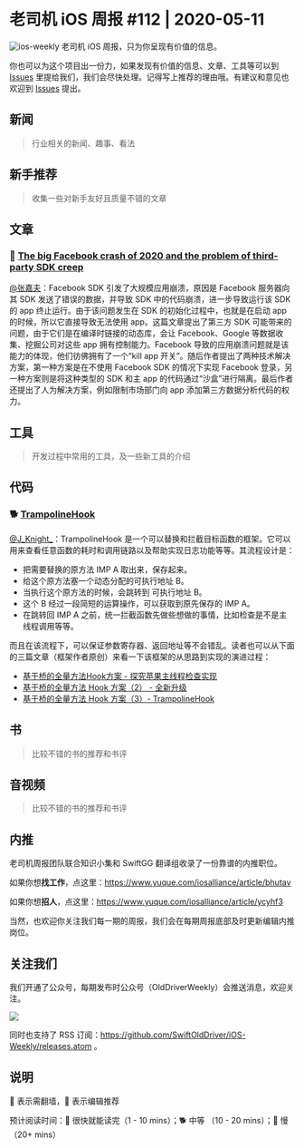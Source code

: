 # 老司机 iOS 周报 #112 | 2020-05-11

![ios-weekly](https://github.com/SwiftOldDriver/iOS-Weekly/blob/master/assets/ios-weekly.png?raw=true)
老司机 iOS 周报，只为你呈现有价值的信息。

你也可以为这个项目出一份力，如果发现有价值的信息、文章、工具等可以到 [Issues](https://github.com/SwiftOldDriver/iOS-Weekly/issues) 里提给我们，我们会尽快处理。记得写上推荐的理由哦。有建议和意见也欢迎到 [Issues](https://github.com/SwiftOldDriver/iOS-Weekly/issues) 提出。

## 新闻

> 行业相关的新闻、趣事、看法

## 新手推荐

> 收集一些对新手友好且质量不错的文章

## 文章

### 🐎 [The big Facebook crash of 2020 and the problem of third-party SDK creep](https://rambo.codes/posts/2020-05-07-the-big-facebook-crash)

[@张嘉夫](https://github.com/josephchang10)：Facebook SDK 引发了大规模应用崩溃，原因是 Facebook 服务器向其 SDK 发送了错误的数据，并导致 SDK 中的代码崩溃，进一步导致运行该 SDK 的 app 终止运行。由于该问题发生在 SDK 的初始化过程中，也就是在启动 app 的时候，所以它直接导致无法使用 app。这篇文章提出了第三方 SDK 可能带来的问题，由于它们是在编译时链接的动态库，会让 Facebook、Google 等数据收集、挖掘公司对这些 app 拥有控制能力。Facebook 导致的应用崩溃问题就是该能力的体现，他们彷佛拥有了一个“kill app 开关”。随后作者提出了两种技术解决方案，第一种方案是在不使用 Facebook SDK 的情况下实现 Facebook 登录，另一种方案则是将这种类型的 SDK 和主 app 的代码通过“沙盒”进行隔离。最后作者还提出了人为解决方案，例如限制市场部门向 app 添加第三方数据分析代码的权力。

## 工具

> 开发过程中常用的工具，及一些新工具的介绍

## 代码

### 🐕 [TrampolineHook](https://github.com/SatanWoo/TrampolineHook)

[@J_Knight_](https://weibo.com/1929625262/profile?rightmod=1&wvr=6&mod=personinfo&is_all=1)：TrampolineHook 是一个可以替换和拦截目标函数的框架。它可以用来查看任意函数的耗时和调用链路以及帮助实现日志功能等等。其流程设计是：
- 把需要替换的原方法 IMP A 取出来，保存起来。
- 给这个原方法塞一个动态分配的可执行地址 B。
- 当执行这个原方法的时候，会跳转到 可执行地址 B。
- 这个 B 经过一段简短的运算操作，可以获取到原先保存的 IMP A。
- 在跳转回 IMP A 之前，统一拦截函数先做些想做的事情，比如检查是不是主线程调用等等。

而且在该流程下，可以保证参数寄存器、返回地址等不会错乱。读者也可以从下面的三篇文章（框架作者原创）来看一下该框架的从思路到实现的演进过程：
- [基于桥的全量方法Hook方案 - 探究苹果主线程检查实现](http://satanwoo.github.io/2017/09/24/mainthreadchecker1)
- [基于桥的全量方法 Hook 方案（2） - 全新升级](http://satanwoo.github.io/2020/04/22/NewBridgeHook/)
- [基于桥的全量方法 Hook 方案（3）- TrampolineHook](http://satanwoo.github.io/2020/04/26/TrampolineHookOpenSource)


## 书

> 比较不错的书的推荐和书评

## 音视频

> 比较不错的书的推荐和书评

## 内推

老司机周报团队联合知识小集和 SwiftGG 翻译组收录了一份靠谱的内推职位。

如果你想**找工作**，点这里：https://www.yuque.com/iosalliance/article/bhutav

如果你想**招人**，点这里：https://www.yuque.com/iosalliance/article/ycyhf3

当然，也欢迎你关注我们每一期的周报，我们会在每期周报底部及时更新编辑内推岗位。

## 关注我们

我们开通了公众号，每期发布时公众号（OldDriverWeekly）会推送消息，欢迎关注。

![](https://github.com/SwiftOldDriver/iOS-Weekly/blob/master/assets/qrcode_for_wechat.jpg?raw=true)

同时也支持了 RSS 订阅：https://github.com/SwiftOldDriver/iOS-Weekly/releases.atom 。

## 说明

🚧 表示需翻墙，🌟 表示编辑推荐

预计阅读时间：🐎 很快就能读完（1 - 10 mins）；🐕 中等 （10 - 20 mins）；🐢 慢（20+ mins）
